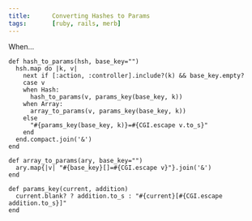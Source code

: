 ```yaml
---
title:      Converting Hashes to Params
tags:       [ruby, rails, merb]
---
```


When...

    def hash_to_params(hsh, base_key="")
      hsh.map do |k, v|
        next if [:action, :controller].include?(k) && base_key.empty?
        case v
        when Hash:
          hash_to_params(v, params_key(base_key, k))
        when Array:
          array_to_params(v, params_key(base_key, k))
        else
          "#{params_key(base_key, k)}=#{CGI.escape v.to_s}"
        end
      end.compact.join('&')
    end
  
    def array_to_params(ary, base_key="")
      ary.map{|v| "#{base_key}[]=#{CGI.escape v}"}.join('&')
    end

    def params_key(current, addition)
      current.blank? ? addition.to_s : "#{current}[#{CGI.escape addition.to_s}]"
    end
